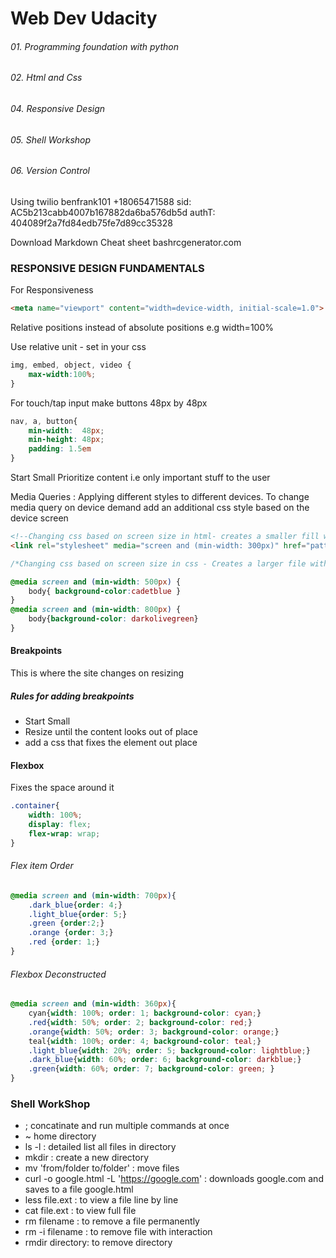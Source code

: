 # Web Dev Udacity

###### 01. Programming foundation with python
###### 02. Html and Css
###### 04. Responsive Design
###### 05. Shell Workshop
###### 06. Version Control


Using twilio benfrank101 +18065471588
sid: AC5b213cabb4007b167882da6ba576db5d
authT: 404089f2a7fd84edb75fe7d89cc35328

Download Markdown Cheat sheet
bashrcgenerator.com 

### RESPONSIVE DESIGN FUNDAMENTALS    

For Responsiveness
```html
<meta name="viewport" content="width=device-width, initial-scale=1.0">
```
Relative positions instead of absolute positions e.g width=100%

Use relative unit - set in your css
```css
img, embed, object, video {
    max-width:100%;
}
```
For touch/tap input
make buttons 48px by 48px
```css
nav, a, button{
    min-width:  48px;
    min-height: 48px;
    padding: 1.5em
}
```

Start Small
Prioritize content i.e only important stuff to the user

Media Queries : Applying different styles to different devices.
To change media query on device demand add an additional css style based on the device screen
```html
<!--Changing css based on screen size in html- creates a smaller fill with more request -->
<link rel="stylesheet" media="screen and (min-width: 300px)" href="pattern.css">
```
```css
/*Changing css based on screen size in css - Creates a larger file with fewer request*/

@media screen and (min-width: 500px) {
    body{ background-color:cadetblue }
}
@media screen and (min-width: 800px) {
    body{background-color: darkolivegreen}
}
```

#### Breakpoints
This is where the site changes on resizing
##### Rules for adding breakpoints
* Start Small
* Resize until the content looks out of place
* add a css that fixes the element out place
#### Flexbox
Fixes the space around it
```css
.container{
    width: 100%;
    display: flex;
    flex-wrap: wrap;
}
```
###### Flex item Order
```css
@media screen and (min-width: 700px){
    .dark_blue{order: 4;}
    .light_blue{order: 5;}
    .green {order:2;}
    .orange {order: 3;}
    .red {order: 1;}
}
```
###### Flexbox Deconstructed
```css
@media screen and (min-width: 360px){
    cyan{width: 100%; order: 1; background-color: cyan;}
    .red{width: 50%; order: 2; background-color: red;}
    .orange{width: 50%; order: 3; background-color: orange;}
    teal{width: 100%; order: 4; background-color: teal;}
    .light_blue{width: 20%; order: 5; background-color: lightblue;}
    .dark_blue{width: 60%; order: 6; background-color: darkblue;}
    .green{width: 60%; order: 7; background-color: green; }
}
```

### Shell WorkShop
* ; concatinate and run multiple commands at once
* ~ home directory
* ls -l : detailed list all files in directory
* mkdir : create a new directory
* mv 'from/folder to/folder' : move files
* curl -o google.html -L 'https://google.com' : downloads google.com and saves to a file google.html
* less file.ext :   to view a file line by line
* cat file.ext :    to view full file
* rm filename :     to remove a file permanently
* rm -i filename :  to remove file with interaction
* rmdir directory:  to remove directory



